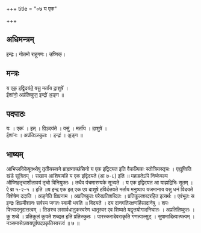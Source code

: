 +++
title = "०७ य एक"

+++
## अधिमन्त्रम्
इन्द्रः। गोतमो राहूगणः। उष्णिक्।

## मन्त्रः
य एक॒ इद्वि॒दय॑ते॒ वसु॒ मर्ता॑य दा॒शुषे॑ ।  
ईशा॑नो॒ अप्र॑तिष्कुत॒ इन्द्रो॑ अ॒ङ्ग ॥

## पदपाठः
यः । एकः॑ । इत् । वि॒ऽदय॑ते । वसु॑ । मर्ता॑य । दा॒शुषे॑ ।  
ईशा॑नः । अप्र॑तिऽस्कुतः । इन्द्रः॑ । अ॒ङ्ग ॥

## भाष्यम्
आभिप्लविकेषूक्थ्येषु तृतीयसवने ब्राह्मणाच्छंसिनो य एक इद्विदयत इति वैकल्पिकः स्तोत्रियस्तृचः । एह्यूष्विति खंडे सूत्रितम् । सखाय आशिषामहि य एक इद्विदयते (आ ७-८) इति ॥ महाव्रतेऽपि निष्केवल्य औष्णिहतृचाशीतावयं तृचो विनियुक्तः । तथैव पंचमारण्यके सूत्र्यते । य एक इद्विदयत आ याह्यद्रिभिः सुतम् । ऐ ब्रा ५-२-५ । इति ॥य इन्द्र एक इत् एक एव दाशुषे हविर्दत्तवते मर्ताय मनुष्याय यजमानाय वसु धनं विदयते विशेषेण ददाति । अङ्गेति क्षिप्रनाम । अप्रतिष्कुतः परैरप्रतिशब्दितः । प्रतिकूलशब्दरहित इत्यर्थः । एवंभूतः स इन्द्रः क्षिप्रमीशानः सर्वस्य जगतः स्वामी भवति ॥ विदयते । दय दानगतिरक्षणहिंसादानेषु । शपः पित्त्वादनुदात्तत्वम् । तिङश्च लसार्वधातुकस्वरेण धातुस्वर एव शिष्यते यद्वृत्तयोगादनिघातः । अप्रतितिष्कुतः । कु शब्दे । प्रतिकूलं कूयते शब्द्यत इति प्रतिस्कुतः । पारस्करादेवराकृति गणत्वात्सुट् । सुषामादित्वात्षत्वम् । नञ्समासेऽव्ययपूर्वपदप्रकृतिस्वरत्वं ॥ ७ ॥